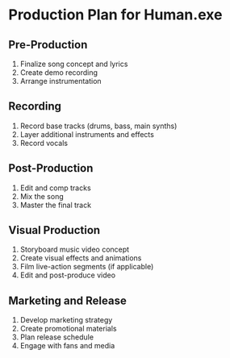 # Production Plan for Human.exe

## Pre-Production
1. Finalize song concept and lyrics
2. Create demo recording
3. Arrange instrumentation

## Recording
1. Record base tracks (drums, bass, main synths)
2. Layer additional instruments and effects
3. Record vocals

## Post-Production
1. Edit and comp tracks
2. Mix the song
3. Master the final track

## Visual Production
1. Storyboard music video concept
2. Create visual effects and animations
3. Film live-action segments (if applicable)
4. Edit and post-produce video

## Marketing and Release
1. Develop marketing strategy
2. Create promotional materials
3. Plan release schedule
4. Engage with fans and media
